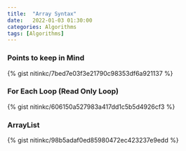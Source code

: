 ```yaml
---
title:  "Array Syntax"
date:   2022-01-03 01:30:00
categories: Algorithms
tags: [Algorithms]
---
```


### Points to keep in Mind
{% gist nitinkc/7bed7e03f3e21790c98353df6a921137 %}

### For Each Loop (Read Only Loop)
{% gist nitinkc/606150a527983a417dd1c5b5d4926cf3 %}


### ArrayList
{% gist nitinkc/98b5adaf0ed85980472ec423237e9edd %}